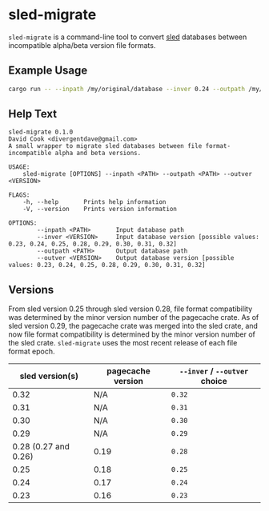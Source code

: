 # sled-migrate

`sled-migrate` is a command-line tool to convert [sled](https://github.com/spacejam/sled) databases between incompatible alpha/beta version file formats.

## Example Usage

```bash
cargo run -- --inpath /my/original/database --inver 0.24 --outpath /my/converted/database --outver 0.32
```

## Help Text

```
sled-migrate 0.1.0
David Cook <divergentdave@gmail.com>
A small wrapper to migrate sled databases between file format-incompatible alpha and beta versions.

USAGE:
    sled-migrate [OPTIONS] --inpath <PATH> --outpath <PATH> --outver <VERSION>

FLAGS:
    -h, --help       Prints help information
    -V, --version    Prints version information

OPTIONS:
        --inpath <PATH>       Input database path
        --inver <VERSION>     Input database version [possible values: 0.23, 0.24, 0.25, 0.28, 0.29, 0.30, 0.31, 0.32]
        --outpath <PATH>      Output database path
        --outver <VERSION>    Output database version [possible values: 0.23, 0.24, 0.25, 0.28, 0.29, 0.30, 0.31, 0.32]
```

## Versions

From sled version 0.25 through sled version 0.28, file format compatibility was determined by the minor version number of the pagecache crate. As of sled version 0.29, the pagecache crate was merged into the sled crate, and now file format compatibility is determined by the minor version number of the sled crate. `sled-migrate` uses the most recent release of each file format epoch.

| sled version(s) | pagecache version | `--inver` / `--outver` choice |
| --- | --- | --- |
| 0.32 | N/A | `0.32` |
| 0.31 | N/A | `0.31` |
| 0.30 | N/A | `0.30` |
| 0.29 | N/A | `0.29` |
| 0.28 (0.27 and 0.26) | 0.19 | `0.28` |
| 0.25 | 0.18 | `0.25` |
| 0.24 | 0.17 | `0.24` |
| 0.23 | 0.16 | `0.23` |
